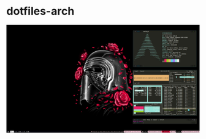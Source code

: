 # dotfiles-arch
![alt text](https://github.com/spenkk/dotfiles-arch/blob/master/screenshot-august.jpg)

